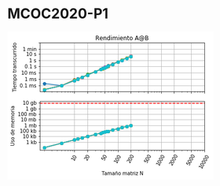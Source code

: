 # MCOC2020-P1

![alt text](https://github.com/FelipeAravenaR98/MCOC2020-P0/blob/master/Rendimiento%20A%40B%20mimatmul.png?raw=true)
